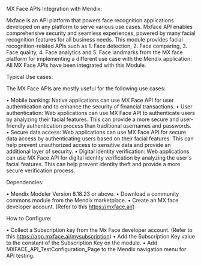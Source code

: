 MX Face APIs Integration with Mendix:

Mxface is an API platform that powers face recognition applications developed on any platform to serve various use cases. Mxface API enables comprehensive security and seamless experiences, powered by many facial recognition features for all business needs.
This module provides facial recognition-related APIs such as 1. Face detection, 2. Face comparing, 3. Face quality, 4. Face analytics and 5. Face landmarks from the MX face platform for implementing a different use case with the Mendix application. All MX Face APIs have been integrated with this Module.

Typical Use cases:

The MX Face APIs are mostly useful for the following use cases:

• Mobile banking: Native applications can use MX Face API for user authentication and to enhance the security of financial transactions.
• User authentication: Web applications can use MX Face API to authenticate users by analyzing their facial features. This can provide a more secure and user-friendly authentication process than traditional usernames and passwords.
• Secure data access: Web applications can use MX Face API for secure data access by authenticating users based on their facial features. This can help prevent unauthorized access to sensitive data and provide an additional layer of security.
• Digital identity verification: Web applications can use MX Face API for digital identity verification by analyzing the user's facial features. This can help prevent identity theft and provide a more secure verification process.

Dependencies:

• Mendix Modeler Version 8.18.23 or above.
• Download a community commons module from the Mendix marketplace.
• Create an MX face developer account. (Refer to this https://mxface.ai/)

How to Configure:

• Collect a Subscription key from the Mx Face developer account. (Refer to this https://app.mxface.ai/mysubscription)
• Add the Subscription Key value to the constant of the Subscription Key on the module.
• Add MXFACE_API_TestConfiguration_Page to the Mendix navigation menu for API testing.
